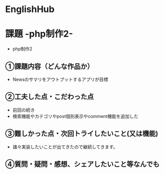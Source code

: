 # EnglishHub
# 課題 -php制作2-
- php制作2
## ①課題内容（どんな作品か）
- Newsのサマリをアウトプットするアプリが目標
​
## ②工夫した点・こだわった点
- 前回の続き
- 検索機能やカテゴリやpost個別表示やcomment機能を追加した
​
## ③難しかった点・次回トライしたいこと(又は機能)
- 諸々実装したいことが出てきたので継続してきます。
​
## ④質問・疑問・感想、シェアしたいこと等なんでも
